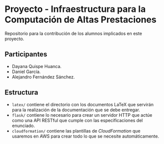# Proyecto - Infraestructura para la Computación de Altas Prestaciones

Repositorio para la contribución de los alumnos implicados en este proyecto.

## Participantes

- Dayana Quispe Huanca.
- Daniel García.
- Alejandro Fernández Sánchez.

## Estructura

- `latex/` contiene el directorio con los documentos LaTeX que servirán para la realización de la documentación que se debe entregar.
- `flask/` contiene lo necesario para crear un servidor HTTP que actúe como una API RESTful que cumple con las especificaciones del enunciado.
- `cloudformation/` contiene las plantillas de *CloudFormation* que usaremos en AWS para crear todo lo que se necesite automáticamente.
